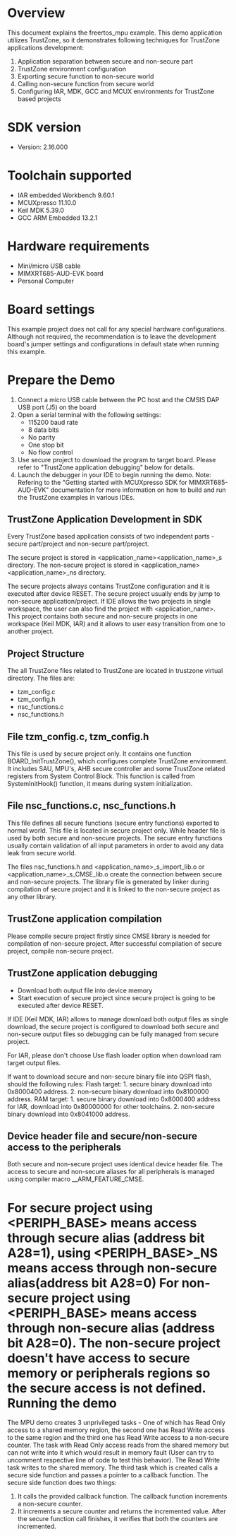 Overview
========
This document explains the freertos_mpu example. This demo application utilizes TrustZone,
so it demonstrates following techniques for TrustZone applications development:
1. Application separation between secure and non-secure part
2. TrustZone environment configuration
3. Exporting secure function to non-secure world
4. Calling non-secure function from secure world
5. Configuring IAR, MDK, GCC and MCUX environments for TrustZone based projects


SDK version
===========
- Version: 2.16.000

Toolchain supported
===================
- IAR embedded Workbench  9.60.1
- MCUXpresso  11.10.0
- Keil MDK  5.39.0
- GCC ARM Embedded  13.2.1

Hardware requirements
=====================
- Mini/micro USB cable
- MIMXRT685-AUD-EVK board
- Personal Computer

Board settings
==============
This example project does not call for any special hardware configurations.
Although not required, the recommendation is to leave the development board's jumper settings
and configurations in default state when running this example.

Prepare the Demo
================
1.  Connect a micro USB cable between the PC host and the CMSIS DAP USB port (J5) on the board
2.  Open a serial terminal with the following settings:
    - 115200 baud rate
    - 8 data bits
    - No parity
    - One stop bit
    - No flow control
3.  Use secure project to download the program to target board. Please refer to "TrustZone application debugging" below for details.
4.  Launch the debugger in your IDE to begin running the demo.
Note: Refering to the "Getting started with MCUXpresso SDK for MIMXRT685-AUD-EVK" documentation for more information
      on how to build and run the TrustZone examples in various IDEs.

TrustZone Application Development in SDK
----------------------------------------
Every TrustZone based application consists of two independent parts - secure part/project and non-secure part/project.

The secure project is stored in <application_name>\<application_name>_s directory.
The non-secure project is stored in <application_name>\<application_name>_ns directory.

The secure projects always contains TrustZone configuration and it is executed after device RESET. The secure project usually
ends by jump to non-secure application/project.
If IDE allows the two projects in single workspace, the user can also find the project with <application_name>.
This project contains both secure and non-secure projects in one workspace (Keil MDK, IAR) and it allows to user easy transition from
one to another project.

Project Structure
------------------
The all TrustZone files related to TrustZone are located in trustzone virtual directory. The files are:

- tzm_config.c
- tzm_config.h
- nsc_functions.c
- nsc_functions.h

File tzm_config.c, tzm_config.h
-------------------------------
This file is used by secure project only. It contains one function BOARD_InitTrustZone(), which configures complete TrustZone
environment. It includes SAU, MPU's, AHB secure controller and some TrustZone related registers from System Control Block.
This function is called from SystemInitHook() function, it means during system initialization.

File nsc_functions.c, nsc_functions.h
-------------------------------------
This file defines all secure functions (secure entry functions) exported to normal world. This file is located in secure
project only. While header file is used by both secure and non-secure projects. The secure entry functions usually contain
validation of all input parameters in order to avoid any data leak from secure world.

The files nsc_functions.h and <application_name>_s_import_lib.o or <application_name>_s_CMSE_lib.o create the connection
between secure and non-secure projects. The library file is generated by linker during compilation of secure project and
it is linked to the non-secure project as any other library.

TrustZone application compilation
-------------------------------
Please compile secure project firstly since CMSE library is needed for compilation of non-secure project.
After successful compilation of secure project, compile non-secure project.

TrustZone application debugging
-------------------------------
- Download both output file into device memory
- Start execution of secure project since secure project is going to be executed after device RESET.

If IDE (Keil MDK, IAR) allows to manage download both output files as single download, the secure project
is configured to download both secure and non-secure output files so debugging can be fully managed
from secure project.

For IAR, please don't choose Use flash loader option when download ram target output files.

If want to download secure and non-secure binary file into QSPI flash, should the following rules:
Flash target:
    1. secure binary download into 0x8000400 address.
    2. non-secure binary download into 0x8100000 address.
RAM target:
    1. secure binary download into 0x8000400 address for IAR, download into 0x80000000 for other toolchains.
    2. non-secure binary download into 0x8041000 address.

Device header file and secure/non-secure access to the peripherals
-----------------------------------------------------------------
Both secure and non-secure project uses identical device header file. The access to secure and non-secure aliases for all peripherals
is managed using compiler macro __ARM_FEATURE_CMSE.

For secure project using <PERIPH_BASE> means access through secure alias (address bit A28=1),
using <PERIPH_BASE>_NS means access through non-secure alias(address bit A28=0)
For non-secure project using <PERIPH_BASE> means access through non-secure alias (address bit A28=0).
The non-secure project doesn't have access to secure memory or peripherals regions so the secure access is not defined.
Running the demo
================
The MPU demo creates 3 unprivileged tasks - One of which has Read Only access
to a shared memory region, the second one has Read Write access to the same
region and the third one has Read Write access to a non-secure counter. The task
with Read Only access reads from the shared memory but can not write into it
which would result in memory fault (User can try to uncomment respective line
of code to test this behavior). The Read Write task writes to the shared
memory. The third task which is created calls a secure side function and passes
a pointer to a callback function. The secure side function does two things:
1. It calls the provided callback function. The callback function increments
a non-secure counter.
2. It increments a secure counter and returns the incremented value.
After the secure function call finishes, it verifies that both the counters
are incremented.

